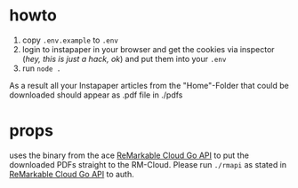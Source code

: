 # howto

1. copy `.env.example` to `.env`
2. login to instapaper in your browser and get the cookies via inspector (_hey, this is just a hack, ok_) and put them into your `.env`
3. run `node .`

As a result all your Instapaper articles from the "Home"-Folder that could be downloaded should appear as .pdf file in ./pdfs

# props

uses the binary from the ace [ReMarkable Cloud Go API](https://github.com/juruen/rmapi) to put the downloaded PDFs straight to the RM-Cloud. Please run `./rmapi` as stated in [ReMarkable Cloud Go API](https://github.com/juruen/rmapi) to auth.
